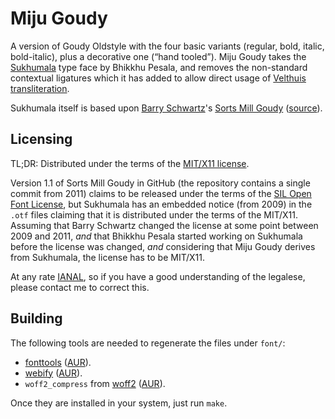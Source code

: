Miju Goudy
==========

A version of Goudy Oldstyle with the four basic variants (regular, bold,
italic, bold-italic), plus a decorative one (“hand tooled”). Miju Goudy takes
the [Sukhumala](http://www.softerviews.org/Fonts.html#Sukhumala) type face by
Bhikkhu Pesala, and removes the non-standard contextual ligatures which it has
added to allow direct usage of [Velthuis
transliteration](https://en.wikipedia.org/wiki/Velthuis).

Sukhumala itself is based upon [Barry Schwartz](http://www.crudfactory.com/)'s
[Sorts Mill Goudy](https://www.theleagueofmoveabletype.com/sorts-mill-goudy)
([source](https://github.com/theleagueof/sorts-mill-goudy)).


Licensing
---------

TL;DR: Distributed under the terms of the [MIT/X11
license](http://www.opensource.org/licenses/mit-license.php).

Version 1.1 of Sorts Mill Goudy in GitHub (the repository contains a single
commit from 2011) claims to be released under the terms of the [SIL Open Font
License](http://scripts.sil.org/OFL), but Sukhumala has an embedded notice
(from 2009) in the `.otf` files claiming that it is distributed under the
terms of the MIT/X11. Assuming that Barry Schwartz changed the license at some
point between 2009 and 2011, *and* that Bhikkhu Pesala started working on
Sukhumala before the license was changed, *and* considering that Miju
Goudy derives from Sukhumala, the license has to be MIT/X11.

At any rate [IANAL](https://en.wikipedia.org/wiki/IANAL), so if you have
a good understanding of the legalese, please contact me to correct this.


Building
--------

The following tools are needed to regenerate the files under `font/`:

- [fonttools](https://github.com/behdad/fonttools)
  ([AUR](https://aur.archlinux.org/packages/python-fonttools-git/)).
- [webify](https://github.com/ananthakumaran/webify)
  ([AUR](https://aur.archlinux.org/packages/webify/)).
- `woff2_compress` from [woff2](https://github.com/google/woff2)
  ([AUR](https://aur.archlinux.org/packages/woff2-git/)).

Once they are installed in your system, just run `make`.


